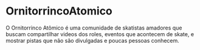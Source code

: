 # OrnitorrincoAtomico
O Ornitorrinco Atômico é uma comunidade de skatistas amadores que buscam compartilhar videos dos roles, eventos que acontecem de skate, e mostrar pistas que não são divulgadas e poucas pessoas conhecem. 
